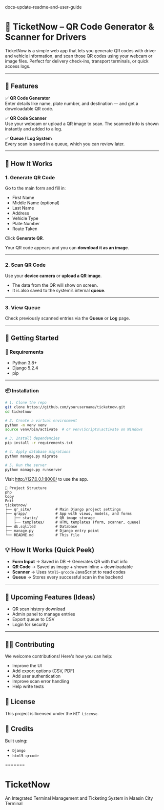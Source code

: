docs-update-readme-and-user-guide
# 🚗 TicketNow – QR Code Generator & Scanner for Drivers

TicketNow is a simple web app that lets you generate QR codes with driver and vehicle information, and scan those QR codes using your webcam or image files. Perfect for delivery check-ins, transport terminals, or quick access logs.

---

## 🌟 Features

✅ **QR Code Generator**  
Enter details like name, plate number, and destination — and get a downloadable QR code.

✅ **QR Code Scanner**  
Use your webcam or upload a QR image to scan. The scanned info is shown instantly and added to a log.

✅ **Queue / Log System**  
Every scan is saved in a queue, which you can review later.

---

## 📸 How It Works

### 1. Generate QR Code

Go to the main form and fill in:

- First Name  
- Middle Name (optional)  
- Last Name  
- Address  
- Vehicle Type  
- Plate Number  
- Route Taken  

Click **Generate QR**.

Your QR code appears and you can **download it as an image**.

---

### 2. Scan QR Code

Use your **device camera** or **upload a QR image**.

- The data from the QR will show on screen.  
- It is also saved to the system’s internal **queue**.

---

### 3. View Queue

Check previously scanned entries via the **Queue** or **Log** page.

---

## 🚀 Getting Started

### 🔧 Requirements

- Python 3.8+  
- Django 5.2.4  
- pip

---

### 📦 Installation

```bash
# 1. Clone the repo
git clone https://github.com/yourusername/ticketnow.git
cd ticketnow

# 2. Create a virtual environment
python -m venv venv
source venv/bin/activate  # or venv\Scripts\activate on Windows

# 3. Install dependencies
pip install -r requirements.txt

# 4. Apply database migrations
python manage.py migrate

# 5. Run the server
python manage.py runserver
```
Visit http://127.0.0.1:8000/ to use the app.
```
📁 Project Structure
php
Copy
Edit
ticketnow/
├── qr_site/           # Main Django project settings
├── qrapp/             # App with views, models, and forms
│   ├── static/        # QR image storage
│   ├── templates/     # HTML templates (form, scanner, queue)
├── db.sqlite3         # Database
├── manage.py          # Django entry point
└── README.md          # This file
```

## 💡 How It Works (Quick Peek)

- **Form Input** → Saved in DB → Generates QR with that info  
- **QR Code** → Saved as image + shown inline + downloadable  
- **Scanner** → Uses `html5-qrcode` JavaScript to read codes  
- **Queue** → Stores every successful scan in the backend  

---

## 🧪 Upcoming Features (Ideas)

- QR scan history download  
- Admin panel to manage entries  
- Export queue to CSV  
- Login for security  

---

## 👨‍💻 Contributing

We welcome contributions! Here's how you can help:

- Improve the UI  
- Add export options (CSV, PDF)  
- Add user authentication  
- Improve scan error handling  
- Help write tests  


## 📄 License
This project is licensed under the `MIT License`.

## 🙌 Credits
Built using:
* `Django`
* `html5-qrcode`

=======
# TicketNow
An Integrated Terminal Management and Ticketing System in Maasin City Terminal

